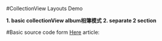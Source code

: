 #CollectionView Layouts Demo

**1. basic collectionView album相簿模式**
**2. separate 2 section**

#Basic source code form [Here](http://my.oschina.net/zboy/blog/221525?fromerr=8iXLKvCy) article: 